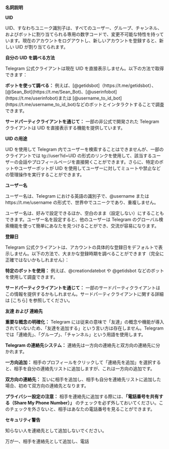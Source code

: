 __名詞説明__

__UID__

UID、すなわちユニーク識別子は、すべてのユーザー、グループ、チャンネル、およびボットに割り当てられる専用の数字コードで、変更不可能な特性を持っています。現在のアカウントをログアウトし、新しいアカウントを登録すると、新しい UID が割り当てられます。

__自分の UID を調べる方法__

Telegram 公式クライアントは現在 UID を直接表示しません。以下の方法で取得できます：

__ボットを使って調べる：__ 例えば、\[@getidsbot\]（https://t\.me/getidsbot）、\[@Sean\_Bot\]\(https://t\.me/Sean\_Bot\)、\[@userinfobot\]\(https://t\.me/userinfobot\)または \[@username\_to\_id\_bot\] \(https://t\.me/username\_to\_id\_bot\)などのボットとインタラクトすることで調査できます。

__サードパーティクライアントを通じて：__ 一部の非公式で開発された Telegram クライアントは UID を直接表示する機能を提供しています。

__UID の用途__

UID を使用して Telegram 内でユーザーを検索することはできませんが、一部のクライアントでは tg://user?id=UID の形式のリンクを使用して、該当するユーザーの会話やプロフィールページを直接開くことができます。さらに、特定のボットやユーザーボットが UID を使用してユーザーに対してミュートや禁止などの管理操作を実行することができます。

__ユーザー名__

ユーザー名は、Telegram における英語の識別子で、@username または https://t\.me/username の形式で、世界中でユニークであり、重複しません。

ユーザー名は、好みで設定できるほか、空白のまま（設定しない）にすることもできます。ユーザー名を設定すると、他のユーザーは Telegram のグローバル検索機能を使って簡単にあなたを見つけることができ、交流が容易になります。

__登録日__

Telegram 公式クライアントは、アカウントの具体的な登録日をデフォルトで表示しません。以下の方法で、大まかな登録時期を調べることができます（完全に正確ではないかもしれません）：

__特定のボットを使用：__ 例えば、@creationdatebot や @getidsbot などのボットを使用して調査できます。

__サードパーティクライアントを通じて：__ 一部のサードパーティクライアントはこの情報を提供するかもしれません。サードパーティクライアントに関する詳細は \[こちら\] を参照してください。

__友達 および 連絡先__

__重要な概念の明確化：__ Telegram には従来の意味で「友達」の概念や機能が導入されていないため、「友達を追加する」という言い方は存在しません。Telegram では「連絡先」、「グループ」、「チャンネル」という用語を使用します。

__Telegram の連絡先システム：__ 連絡先は一方向の連絡先と双方向の連絡先に分かれます。

__一方向追加：__ 相手のプロフィールをクリックして「連絡先を追加」を選択すると、相手を自分の連絡先リストに追加しますが、これは一方向の追加です。

__双方向の連絡先：__ 互いに相手を追加し、相手も自分を連絡先リストに追加した場合、初めて双方向の連絡先となります。

__プライバシー設定の注意：__ 相手を連絡先に追加する際には、__「電話番号を共有する（Share My Phone Number）」__ のチェックを必ず外しておいてください。このチェックを外さないと、相手はあなたの電話番号を見ることができます。

__セキュリティ警告__

知らない人を連絡先として追加しないでください。

万が一、相手を連絡先として追加し、電話